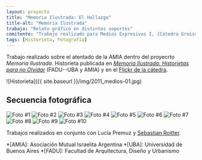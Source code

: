 ```yaml
---
layout: proyecto
title: "Memoria Ilustrada: El Hallazgo"
title-alt: "Memoria Ilustrada"
trabajo: "Relato gráfico en distintos soportes"
comitente: "Trabajo realizado para Medios Expresivos I, [Cátedra Groisman](https://catedragroisman.wordpress.com/), FADU--UBA."
tags: [Historieta, Fotografía]
---
```


Trabajo realizado sobre el atentado de la AMIA dentro del proyecrto *Memoria Ilustrada*. Historieta publicada en *[Memoria Ilustrada: Historietas para no Olvidar](http://issuu.com/ek-cultura/docs/memoria-ilustrada-hoja_por_hoja-baja/23)* (FADU--UBA y AMIA) y en el [Flickr de la cátedra](https://www.flickr.com/photos/catedragroisman/5723330979/).

![Historieta]({{ site.baseurl }}/img/2011_medios-01.jpg)

## Secuencia fotográfica
<div class="fotorama">
	<img src="{{ site.baseurl }}/img/2011_medios-02.jpg" alt="Foto #1" />
	<img src="{{ site.baseurl }}/img/2011_medios-03.jpg" alt="Foto #2" />
	<img src="{{ site.baseurl }}/img/2011_medios-04.jpg" alt="Foto #3" />
	<img src="{{ site.baseurl }}/img/2011_medios-05.jpg" alt="Foto #4" />
	<img src="{{ site.baseurl }}/img/2011_medios-06.jpg" alt="Foto #5" />
	<img src="{{ site.baseurl }}/img/2011_medios-07.jpg" alt="Foto #6" />
	<img src="{{ site.baseurl }}/img/2011_medios-08.jpg" alt="Foto #7" />
	<img src="{{ site.baseurl }}/img/2011_medios-09.jpg" alt="Foto #8" />
	<img src="{{ site.baseurl }}/img/2011_medios-10.jpg" alt="Foto #9" />
	<img src="{{ site.baseurl }}/img/2011_medios-11.jpg" alt="Foto #10" />
</div>

Trabajos realizados en conjunto con Lucía Premuz y [Sebastian Roitter](https://www.behance.net/roitter).

*[AMIA]: Asociación Mutual Israelita Argentina
*[UBA]: Universidad de Buenos Aires
*[FADU]: Facultad de Arquitectura, Diseño y Urbanismo
